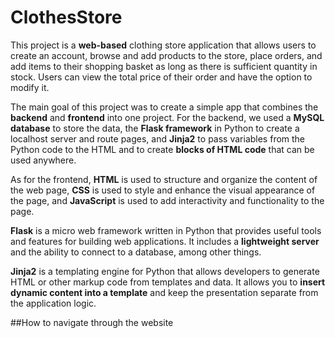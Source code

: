 # ClothesStore

This project is a __web-based__ clothing store application that allows users to create an account, 
browse and add products to the store, place orders, and add items to their shopping basket as long as there is sufficient quantity in stock. 
Users can view the total price of their order and have the option to modify it.

The main goal of this project was to create a simple app that combines the __backend__ and __frontend__ into one project. 
For the backend, we used a __MySQL database__ to store the data, the __Flask framework__ in Python to create a localhost server and route pages, 
and __Jinja2__ to pass variables from the Python code to the HTML and to create __blocks of HTML code__ that can be used anywhere.

As for the frontend, __HTML__ is used to structure and organize the content of the web page, 
__CSS__ is used to style and enhance the visual appearance of the page, 
and __JavaScript__ is used to add interactivity and functionality to the page. 

__Flask__ is a micro web framework written in Python that provides useful tools and features for building web applications. 
It includes a __lightweight server__ and the ability to connect to a database, among other things. 

__Jinja2__ is a templating engine for Python that allows developers to generate HTML or other markup code from templates and data. 
It allows you to __insert dynamic content into a template__ and keep the presentation separate from the application logic.

##How to navigate through the website
###
